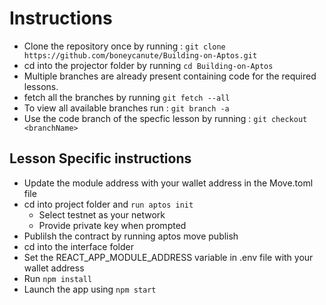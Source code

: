 # Instructions

- Clone the repository once by running : `git clone https://github.com/boneycanute/Building-on-Aptos.git`
- cd into the projector folder by running `cd Building-on-Aptos`
- Multiple branches are already present containing code for the required lessons.
- fetch all the branches by running `git fetch --all`
- To view all available branches run : `git branch -a`
- Use the code branch of the specfic lesson by running : `git checkout <branchName>`

## Lesson Specific instructions

- Update the module address with your wallet address in the Move.toml file
- cd into project folder and `run aptos init`
  - Select testnet as your network
  - Provide private key when prompted
- Publilsh the contract by running aptos move publish
- cd into the interface folder
- Set the REACT_APP_MODULE_ADDRESS variable in .env file with your wallet address
- Run `npm install`
- Launch the app using `npm start`
